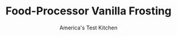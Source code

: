 ---
layout: ../../layouts/MarkdownPostLayout.astro
title: Food-Processor Vanilla Frosting
author: America's Test Kitchen
pubDate: 2023-03-15
description: "Kick the storebought stuff and make this easy, delicious frosting instead."
image_url: https://res.cloudinary.com/hksqkdlah/image/upload/ar_1:1,c_fill,dpr_2.0,f_auto,fl_lossy.progressive.strip_profile,g_faces:auto,q_auto:low,w_344/SFS_Dark_Chocolate_Cupcakes_with_Vanilla_Frosting_014_muheuc
tags: ["Desserts or Baked Goods"]
calories: 4432
protein: 
carbohydrates: 28
fats: 
fiber: 
ingredients: ["28 tablespoons (3½ sticks), unsalted butter, softened","3 1/2 cups (14 ounces), confectioners' sugar","1 tablespoon, vanilla extract","1/2 teaspoon, table salt"]
serves: 14
time: "25 minutes"
instructions: ["Process all ingredients in food processor until smooth, 1 to 2 minutes, scraping down sides of bowl as needed. (Frosting can be stored at room temperature for up to 3 hours.)"]
nutrition: ["8 mg Potassium","6 mg Phosphorus","7 mg Calcium","86 mg Sodium","23 g Fat","5 g Monounsaturated","61 mg Cholesterol","14 g Saturated","27 g Sugars","1 µg Vitamin K","5 g Water","28 g Carbs","194 µg Vitamin A","316 kcal Energy","27 g Sugars, added","4432 calories"]
notes: "This frosting can be covered and refrigerated for up to 3 days. Let it stand at room temperature for 1 hour before using."
---